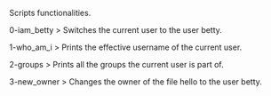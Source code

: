 Scripts functionalities.

0-iam_betty > Switches the current user to the user betty.

1-who_am_i > Prints the effective username of the current user.

2-groups > Prints all the groups the current user is part of.

3-new_owner > Changes the owner of the file hello to the user betty.
